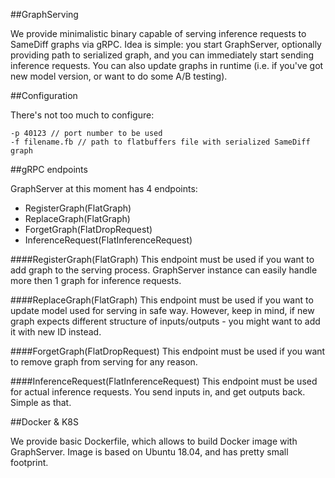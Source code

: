 ##GraphServing

We provide minimalistic binary capable of serving inference requests to SameDiff graphs via gRPC.
Idea is simple: you start GraphServer, optionally providing path to serialized graph, and you can immediately start sending inference requests.
You can also update graphs in runtime (i.e. if you've got new model version, or want to do some A/B testing).

##Configuration

There's not too much to configure:

```
-p 40123 // port number to be used
-f filename.fb // path to flatbuffers file with serialized SameDiff graph
```

##gRPC endpoints

GraphServer at this moment has 4 endpoints:
- RegisterGraph(FlatGraph)
- ReplaceGraph(FlatGraph)
- ForgetGraph(FlatDropRequest)
- InferenceRequest(FlatInferenceRequest)

####RegisterGraph(FlatGraph)
This endpoint must be used if you want to add graph to the serving process. GraphServer instance can easily handle more then 1 graph for inference requests.

####ReplaceGraph(FlatGraph)
This endpoint must be used if you want to update model used for serving in safe way. However, keep in mind, if new graph expects different structure of inputs/outputs - you might want to add it with new ID instead.

####ForgetGraph(FlatDropRequest)
This endpoint must be used if you want to remove graph from serving for any reason.

####InferenceRequest(FlatInferenceRequest)
This endpoint must be used for actual inference requests. You send inputs in, and get outputs back. Simple as that.


##Docker & K8S

We provide basic Dockerfile, which allows to build Docker image with GraphServer. Image is based on Ubuntu 18.04, and has pretty small footprint.